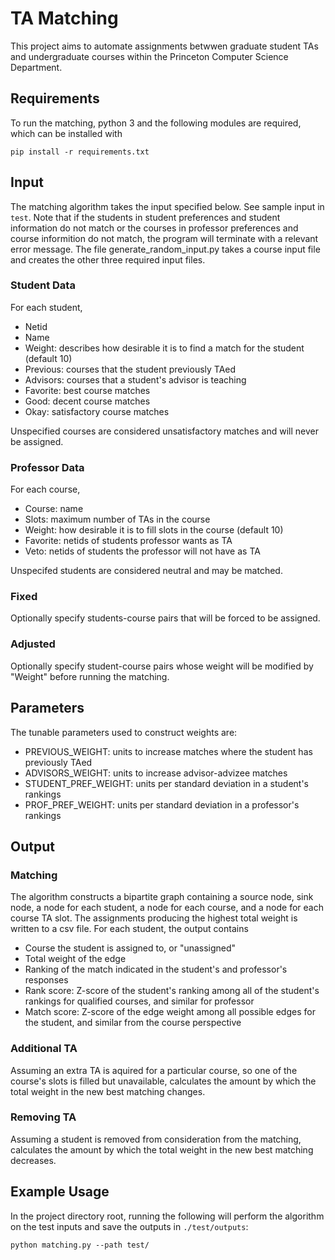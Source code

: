 # TA Matching

This project aims to automate assignments betwwen graduate student TAs and undergraduate courses within the Princeton Computer Science Department.

## Requirements
To run the matching, python 3 and the following modules are required, which can be installed with 
```
pip install -r requirements.txt
``` 

## Input

The matching algorithm takes the input specified below. See sample input in `test`. Note that if the students in student preferences and student information do not match or the courses in professor preferences and course informition do not match, the program will terminate with a relevant error message. The file generate_random_input.py takes a course input file and creates the other three required input files.

### Student Data
For each student,
- Netid
- Name
- Weight: describes how desirable it is to find a match for the student (default 10)
- Previous: courses that the student previously TAed
- Advisors: courses that a student's advisor is teaching
- Favorite: best course matches
- Good: decent course matches
- Okay: satisfactory course matches

Unspecified courses are considered unsatisfactory matches and will never be assigned.

### Professor Data
For each course,
- Course: name
- Slots: maximum number of TAs in the course
- Weight: how desirable it is to fill slots in the course (default 10)
- Favorite: netids of students professor wants as TA
- Veto: netids of students the professor will not have as TA

Unspecifed students are considered neutral and may be matched.

### Fixed
Optionally specify students-course pairs that will be forced to be assigned.

### Adjusted
Optionally specify student-course pairs whose weight will be modified by "Weight" before running the matching.

## Parameters
The tunable parameters used to construct weights are:
- PREVIOUS_WEIGHT: units to increase matches where the student has previously TAed
- ADVISORS_WEIGHT: units to increase advisor-advizee matches
- STUDENT_PREF_WEIGHT: units per standard deviation in a student's rankings
- PROF_PREF_WEIGHT: units per standard deviation in a professor's rankings

## Output

### Matching
The algorithm constructs a bipartite graph containing a source node, sink node, a node for each student, a node for each course, and a node for each course TA slot. The assignments producing the highest total weight is written to a csv file. For each student, the output contains
- Course the student is assigned to, or "unassigned"
- Total weight of the edge
- Ranking of the match indicated in the student's and professor's responses
- Rank score: Z-score of the student's ranking among all of the student's rankings for qualified courses, and similar for professor
- Match score: Z-score of the edge weight among all possible edges for the student, and similar from the course perspective

### Additional TA
Assuming an extra TA is aquired for a particular course, so one of the course's slots is filled but unavailable, calculates the amount by which the total weight in the new best matching changes.

### Removing TA
Assuming a student is removed from consideration from the matching, calculates the amount by which the total weight in the new best matching decreases.

## Example Usage

In the project directory root, running the following will perform the algorithm on the test inputs and save the outputs in `./test/outputs`:
```
python matching.py --path test/
```
